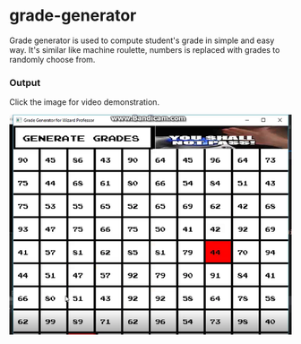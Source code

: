 # grade-generator
Grade generator is used to compute student's grade in simple and easy way. It's similar like machine roulette, numbers is replaced with grades to randomly choose from.



### Output
Click the image for video demonstration.
<p align="center">
 
[![Everything Is AWESOME](https://github.com/Sparcsky/grade-generator/blob/master/image.PNG)](https://www.youtube.com/watch?v=eorEjTmfajc-Y "click me")

</p>

